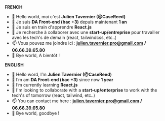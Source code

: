 **FRENCH**
- 👋 Hello world, moi c'est **Julien Tavernier (@CaseReed)**
- 👀 Je suis **DA Front-end (bac +3)** depuis maintenant **1 an**
- 🌱 Je suis en train d'apprendre **React.js**
- 💞️ Je recherche à collaborer avec une **start-up/entreprise** pour travailler avec les tech's de demain (react, tailwindcss, etc..)
- 📫 Vous pouvez me joindre ici : **julien.tavernier.pro@gmail.com / 06.66.39.65.80**
- 👋 Bye world, A bientôt !

**ENGLISH**
- 👋 Hello word, I’m **Julien Tavernier (@CaseReed)**
- 👀 I’m am **DA Front-end (bac +3)** since now **1 year**
- 🌱 I’m currently learning **React.js**
- 💞️ I'm looking to collaborate with a **start-up/enterprise** to work with the tech's of tomorrow (react, tailwind, etc..)
- 📫 You can contact me here : **julien.tavernier.pro@gmail.com / 06.66.39.65.80**
- 👋 Bye world, goodbye !

